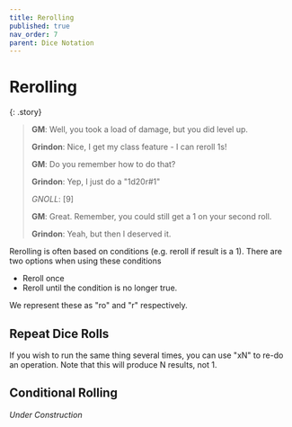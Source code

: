 ```yaml
---
title: Rerolling
published: true
nav_order: 7
parent: Dice Notation
---
```


# Rerolling

{: .story}
>
>**GM**: Well, you took a load of damage, but you did level up.
>
>**Grindon**: Nice, I get my class feature - I can reroll 1s!
>
>**GM**: Do you remember how to do that?
>
>**Grindon**: Yep, I just do a "1d20r#1"
>
>*GNOLL*: [9]
>
>**GM**: Great. Remember, you could still get a 1 on your second roll.
>
>**Grindon**: Yeah, but then I deserved it.

Rerolling is often based on conditions (e.g. reroll if result is a 1). There are two options when using these conditions
- Reroll once
- Reroll until the condition is no longer true.

We represent these as "ro" and "r" respectively.


## Repeat Dice Rolls
If you wish to run the same thing several times, you can use "xN" to re-do an operation. Note that this will produce N results, not 1.


## Conditional Rolling

*Under Construction*

<!--
```
   GM: There's a set of 4 levers on the wall, they seem to control the gate blocking you from the next room
   Grindon The Brave: I randomly pull them up and down
   GM: Uh.. Okay - Roll some fate die and if you get a "+" it's in the right position
   Grindon The Brave: Cool - "4dFc"
   GNOLL: [2]
   GM: The gate shudders, but remains still
   Grindon The Brave: Ugh, I hate puzzles. I'll just hit it with my axe..
   GM: *Sigh*...
```

Some systems may get you to roll subsequent rolls on certain conditions. For example, if you roll a 1 on a d20, maybe your magic spell explodes, causing 1d6 damage to everyone around them. To express this we use conditions.

These follow a *ternary* syntax, which is to say:
> initial_roll_and_condition[do_if_condition_met|otherwise_do_this]
> d20#1[d6|p]

There are some key-letters which may be used:
 - **P** - Persist. Use the initial Roll again
 - **S** - Scrap. Remove the initial roll (if there is no other value mentioned, 0 will be the result value) 
-->
